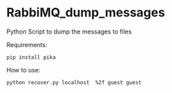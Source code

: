 # RabbiMQ_dump_messages
Python Script to dump the messages to files

Requirements:

```
pip install pika
```

How to use:

```
python recover.py localhost  %2f guest guest

```
